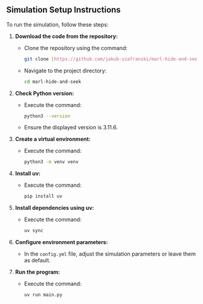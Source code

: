 ## Simulation Setup Instructions

To run the simulation, follow these steps:

1.  **Download the code from the repository:**
    * Clone the repository using the command:
        ```bash
        git clone [https://github.com/jakub-szafranski/marl-hide-and-seek.git](https://github.com/jakub-szafranski/marl-hide-and-seek.git)
        ```
    * Navigate to the project directory:
        ```bash
        cd marl-hide-and-seek
        ```

2.  **Check Python version:**
    * Execute the command:
        ```bash
        python3 --version
        ```
    * Ensure the displayed version is 3.11.6.

3.  **Create a virtual environment:**
    * Execute the command:
        ```bash
        python3 -m venv venv
        ```

4.  **Install uv:**
    * Execute the command:
        ```bash
        pip install uv
        ```

5.  **Install dependencies using uv:**
    * Execute the command:
        ```bash
        uv sync
        ```

6.  **Configure environment parameters:**
    * In the `config.yml` file, adjust the simulation parameters or leave them as default.

7.  **Run the program:**
    * Execute the command:
        ```bash
        uv run main.py
        ```
